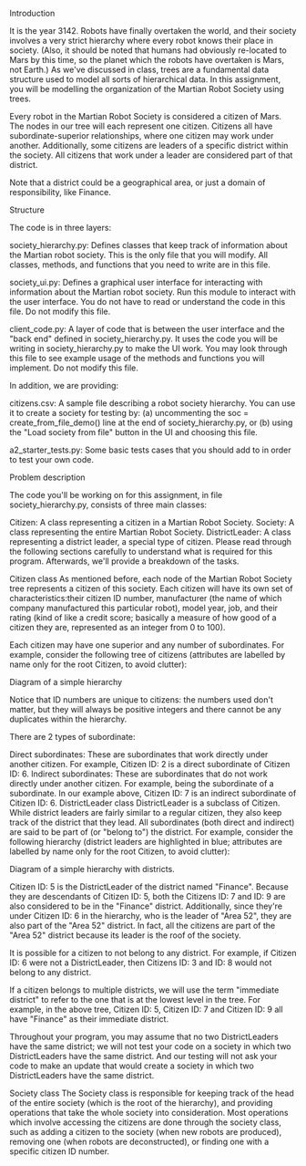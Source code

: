 Introduction


It is the year 3142. Robots have finally overtaken the world, and their society involves a very strict hierarchy where every robot knows their place in society. (Also, it should be noted that humans had obviously re-located to Mars by this time, so the planet which the robots have overtaken is Mars, not Earth.) As we've discussed in class, trees are a fundamental data structure used to model all sorts of hierarchical data. In this assignment, you will be modelling the organization of the Martian Robot Society using trees.

Every robot in the Martian Robot Society is considered a citizen of Mars. The nodes in our tree will each represent one citizen. Citizens all have subordinate-superior relationships, where one citizen may work under another. Additionally, some citizens are leaders of a specific district within the society. All citizens that work under a leader are considered part of that district.

Note that a district could be a geographical area, or just a domain of responsibility, like Finance.



Structure

The code is in three layers:

society_hierarchy.py: Defines classes that keep track of information about the Martian robot society. This is the only file that you will modify. All classes, methods, and functions that you need to write are in this file.

society_ui.py: Defines a graphical user interface for interacting with information about the Martian robot society. Run this module to interact with the user interface. You do not have to read or understand the code in this file. Do not modify this file.

client_code.py: A layer of code that is between the user interface and the "back end" defined in society_hierarchy.py. It uses the code you will be writing in society_hierarchy.py to make the UI work. You may look through this file to see example usage of the methods and functions you will implement. Do not modify this file.

In addition, we are providing:

citizens.csv: A sample file describing a robot society hierarchy. You can use it to create a society for testing by: (a) uncommenting the soc = create_from_file_demo() line at the end of society_hierarchy.py, or (b) using the "Load society from file" button in the UI and choosing this file.

a2_starter_tests.py: Some basic tests cases that you should add to in order to test your own code.



Problem description

The code you'll be working on for this assignment, in file society_hierarchy.py, consists of three main classes:

Citizen: A class representing a citizen in a Martian Robot Society.
Society: A class representing the entire Martian Robot Society.
DistrictLeader: A class representing a district leader, a special type of
citizen.
Please read through the following sections carefully to understand what is required for this program. Afterwards, we'll provide a breakdown of the tasks.

Citizen class
As mentioned before, each node of the Martian Robot Society tree represents a citizen of this society. Each citizen will have its own set of characteristics:their citizen ID number, manufacturer (the name of which company manufactured this particular robot), model year, job, and their rating (kind of like a credit score; basically a measure of how good of a citizen they are, represented as an integer from 0 to 100).

Each citizen may have one superior and any number of subordinates. For example, consider the following tree of citizens (attributes are labelled by name only for the root Citizen, to avoid clutter):

Diagram of a simple hierarchy

Notice that ID numbers are unique to citizens: the numbers used don't matter, but they will always be positive integers and there cannot be any duplicates within the hierarchy.

There are 2 types of subordinate:

Direct subordinates: These are subordinates that work directly under another citizen. For example, Citizen ID: 2 is a direct subordinate of Citizen ID: 6.
Indirect subordinates: These are subordinates that do not work directly under another citizen. For example, being the subordinate of a subordinate. In our example above, Citizen ID: 7 is an indirect subordinate of Citizen ID: 6.
DistrictLeader class
DistrictLeader is a subclass of Citizen. While district leaders are fairly similar to a regular citizen, they also keep track of the district that they lead. All subordinates (both direct and indirect) are said to be part of (or "belong to") the district. For example, consider the following hierarchy (district leaders are highlighted in blue; attributes are labelled by name only for the root Citizen, to avoid clutter):

Diagram of a simple hierarchy with districts.

Citizen ID: 5 is the DistrictLeader of the district named "Finance".  Because they are descendants of Citizen ID: 5, both the Citizens ID: 7 and ID: 9 are also considered to be in the "Finance" district. Additionally, since they're under Citizen ID: 6 in the hierarchy, who is the leader of "Area 52", they are also part of the "Area 52" district. In fact, all the citizens are part of the "Area 52" district because its leader is the roof of the society.

It is possible for a citizen to not belong to any district. For example, if Citizen ID: 6 were not a DistrictLeader, then Citizens ID: 3 and ID: 8 would not belong to any district.

If a citizen belongs to multiple districts, we will use the term "immediate district" to refer to the one that is at the lowest level in the tree. For example, in the above tree, Citizen ID: 5, Citizen ID: 7 and Citizen ID: 9 all have "Finance" as their immediate district.

Throughout your program, you may assume that no two DistrictLeaders have the same district; we will not test your code on a society in which two DistrictLeaders have the same district. And our testing will not ask your code to make an update that would create a society in which two DistrictLeaders have the same district.

Society class
The Society class is responsible for keeping track of the head of the entire society (which is the root of the hierarchy), and providing operations that take the whole society into consideration. Most operations which involve accessing the citizens are done through the society class, such as adding a citizen to the society (when new robots are produced), removing one (when robots are deconstructed), or finding one with a specific citizen ID number.
